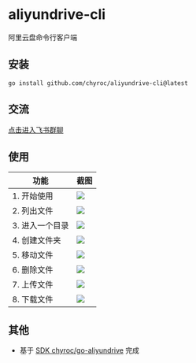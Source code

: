 # aliyundrive-cli

阿里云盘命令行客户端

## 安装

```shell
go install github.com/chyroc/aliyundrive-cli@latest
```

## 交流

[点击进入飞书群聊](https://applink.feishu.cn/client/chat/chatter/add_by_link?link_token=994r0363-759c-47f8-a392-f1be6349c547)

## 使用

| 功能        | 截图                                |
|-----------|-----------------------------------|
| 1. 开始使用   | ![](./screenshots/1.start.png)    |
| 2. 列出文件   | ![](./screenshots/2.ls.png)       |
| 3. 进入一个目录 | ![](./screenshots/3.cd.png)       |
| 4. 创建文件夹  | ![](./screenshots/4.mkdir.png)    |
| 5. 移动文件   | ![](./screenshots/5.mv.png)       |
| 6. 删除文件   | ![](./screenshots/6.rm.png)       |
| 7. 上传文件   | ![](./screenshots/7.upload.png)   |
| 8. 下载文件   | ![](./screenshots/8.download.png) |

## 其他

- 基于 [SDK chyroc/go-aliyundrive](https://github.com/chyroc/go-aliyundrive) 完成
